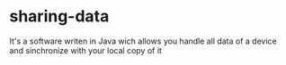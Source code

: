 # sharing-data
It's a software writen in Java wich allows you handle all data of a device and sinchronize with your local copy of it
